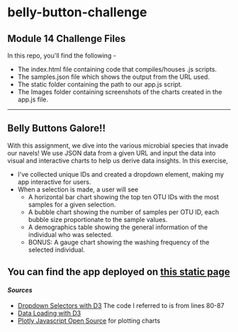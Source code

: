 # belly-button-challenge
## Module 14 Challenge Files

In this repo, you'll find the following -
- The index.html file containing code that compiles/houses .js scripts.
- The samples.json file which shows the output from the URL used.
- The static folder containing the path to our app.js script.
- The Images folder containing screenshots of the charts created in the app.js file.

-----
## Belly Buttons Galore!!

With this assignment, we dive into the various microbial species that invade our navels! We use JSON data from a given URL and input the data into visual and interactive charts to help us derive data insights. In this exercise, 
- I've collected unique IDs and created a dropdown element, making my app interactive for users.
- When a selection is made, a user will see
  - A horizontal bar chart showing the top ten OTU IDs with the most samples for a given selection.
  - A bubble chart showing the number of samples per OTU ID, each bubble size proportionate to the sample values.
  - A demographics table showing the general information of the individual who was selected.
  - BONUS: A gauge chart showing the washing frequency of the selected individual.

You can find the app deployed on [this static page](https://nivethasund.github.io/belly-button-challenge/)
-----
#### _Sources_

- [Dropdown Selectors with D3](https://gist.github.com/rpruim/fd50d23933c63f3113a2bb8576b5b34a) The code I referred to is from lines 80-87
- [Data Loading with D3](https://www.tutorialsteacher.com/d3js/loading-data-from-file-in-d3js)
- [Plotly Javascript Open Source](https://plotly.com/graphing-libraries/) for plotting charts
